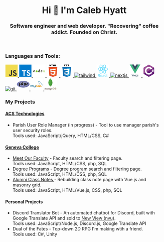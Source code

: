 <h1 align="center">Hi 👋 I'm Caleb Hyatt</h1>
<h3 align="center">
  Software engineer and web developer. "Recovering" coffee addict. Founded on Christ.
</h3>

<p>&nbsp;</p>

<h3>Languages and Tools:</h3>
<p>
  <a
    href="https://developer.mozilla.org/en-US/docs/Web/JavaScript"
    target="_blank"
    rel="noreferrer"
  >
    <img
      src="https://raw.githubusercontent.com/devicons/devicon/master/icons/javascript/javascript-original.svg"
      alt="javascript"
      width="40"
      height="40"
    />
  </a>
  <a href="https://www.typescriptlang.org/" target="_blank" rel="noreferrer">
    <img
      src="https://raw.githubusercontent.com/devicons/devicon/master/icons/typescript/typescript-original.svg"
      alt="typescript"
      width="40"
      height="40"
    />
  </a>
  <a href="https://nodejs.org" target="_blank" rel="noreferrer">
    <img
      src="https://raw.githubusercontent.com/devicons/devicon/master/icons/nodejs/nodejs-original-wordmark.svg"
      alt="nodejs"
      width="40"
      height="40"
    />
  </a>
  <a href="https://www.w3.org/html/" target="_blank" rel="noreferrer">
    <img
      src="https://raw.githubusercontent.com/devicons/devicon/master/icons/html5/html5-original-wordmark.svg"
      alt="html5"
      width="40"
      height="40"
    />
  </a>
  <a href="https://www.w3schools.com/css/" target="_blank" rel="noreferrer">
    <img
      src="https://raw.githubusercontent.com/devicons/devicon/master/icons/css3/css3-original-wordmark.svg"
      alt="css3"
      width="40"
      height="40"
    />
  </a>
  <a href="https://tailwindcss.com/" target="_blank" rel="noreferrer">
    <img
      src="https://www.vectorlogo.zone/logos/tailwindcss/tailwindcss-icon.svg"
      alt="tailwind"
      width="40"
      height="40"
    />
  </a>
  <a href="https://reactjs.org/" target="_blank" rel="noreferrer">
    <img
      src="https://raw.githubusercontent.com/devicons/devicon/master/icons/react/react-original-wordmark.svg"
      alt="react"
      width="40"
      height="40"
    />
  </a>
  <a href="https://nextjs.org/" target="_blank" rel="noreferrer">
    <img
      src="https://cdn.worldvectorlogo.com/logos/nextjs-2.svg"
      alt="nextjs"
      width="40"
      height="40"
    />
  </a>
  <a href="https://vuejs.org/" target="_blank" rel="noreferrer">
    <img
      src="https://raw.githubusercontent.com/devicons/devicon/master/icons/vuejs/vuejs-original-wordmark.svg"
      alt="vuejs"
      width="40"
      height="40"
    />
  </a>
  <a href="https://www.w3schools.com/cs/" target="_blank" rel="noreferrer">
    <img
      src="https://raw.githubusercontent.com/devicons/devicon/master/icons/csharp/csharp-original.svg"
      alt="csharp"
      width="40"
      height="40"
    />
  </a>
  <a href="https://git-scm.com/" target="_blank" rel="noreferrer">
    <img
      src="https://www.vectorlogo.zone/logos/git-scm/git-scm-icon.svg"
      alt="git"
      width="40"
      height="40"
    />
  </a>
  <a href="https://www.php.net" target="_blank" rel="noreferrer">
    <img
      src="https://raw.githubusercontent.com/devicons/devicon/master/icons/php/php-original.svg"
      alt="php"
      width="40"
      height="40"
    />
  </a>
  <a href="https://www.mysql.com/" target="_blank" rel="noreferrer">
    <img
      src="https://raw.githubusercontent.com/devicons/devicon/master/icons/mysql/mysql-original-wordmark.svg"
      alt="mysql"
      width="40"
      height="40"
    />
  </a>
  <a href="https://www.mongodb.com/" target="_blank" rel="noreferrer">
    <img
      src="https://raw.githubusercontent.com/devicons/devicon/master/icons/mongodb/mongodb-original-wordmark.svg"
      alt="mongodb"
      width="40"
      height="40"
    />
  </a>
</p>

<h3>My Projects</h3>

<h4><a href="https://www.acstechnologies.com/" target="_blank">ACS Technologies</a></h4>
<ul>
  <li>
    Parish User Role Manager (in progress)
    - Tool to use manager parish's user security roles.
    <br />
    Tools used: JavaScript/jQuery, HTML/CSS, C#
  </li>
</ul>

<h4><a href="https://www.geneva.edu/" target="_blank">Geneva College</a></h4>
<ul>
  <li>
    <a href="https://www.geneva.edu/faculty-staff/faculty/" target="_blank"
      >Meet Our Faculty</a
    >
    - Faculty search and filtering page.
    <br />
    Tools used: JavaScript, HTML/CSS, php, SQL
  </li>
  <li>
    <a href="https://www.geneva.edu/academics/programs/" target="_blank"
      >Degree Programs</a
    >
    - Degree program search and filtering page.
    <br />
    Tools used: JavaScript, HTML/CSS, php, SQL
  </li>
  <li>
    <a href="https://www.geneva.edu/alumni/online-services/class-notes/" target="_blank">
      Alumni Class Notes
    </a> - Rebuilding class note page with Vue.js and masonry grid.
    <br />
    Tools used: JavaScript, HTML/Vue.js, CSS, php, SQL
  </li>
</ul>

<h4>Personal Projects</h4>

<ul>
  <li>
    Discord Translator Bot - An automated chatbot for Discord, built with Google
    Translate API and sold to
    <a href="https://nvu.io/" target="_blank">New View (nvu)</a>.
    <br />
    Tools used: JavaScript/Node.js, Discord.js, Google Translate API
  </li>
  <li>
    Dual of the Fates - Top-down 2D RPG I'm making wtih a friend.
    <br />
    Tools used: C#, Unity
  </li>
</ul>
